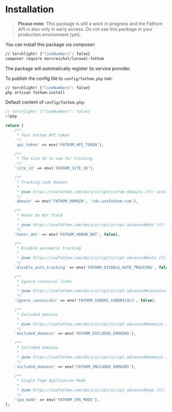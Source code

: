 # Installation

> **Please note**: This package is still a work in progress and the Fathom API is also only in early access. Do not use this package in your production environment (yet).

You can install this package via composer:

```bash
// torchlight! {"lineNumbers": false}
composer require marcreichel/laravel-fathom
```

The package will automatically register its service provider.

To publish the config file to `config/fathom.php` run:

```bash
// torchlight! {"lineNumbers": false}
php artisan fathom:install
```

Default content of `config/fathom.php`:

```php
// torchlight! {"lineNumbers": false}
<?php

return [
    /**
     * Your Fathom API token
     */
    'api_token' => env('FATHOM_API_TOKEN'),

    /**
     * The site ID to use for tracking
     */
    'site_id' => env('FATHOM_SITE_ID'),

    /**
     * Tracking code domain
     *
     * @see https://usefathom.com/docs/script/custom-domains [tl! autolink]
     */
    'domain' => env('FATHOM_DOMAIN', 'cdn.usefathom.com'),

    /**
     * Honor Do Not Track
     *
     * @see https://usefathom.com/docs/script/script-advanced#dnt [tl! autolink]
     */
    'honor_dnt' => env('FATHOM_HONOR_DNT', false),

    /**
     * Disable automatic tracking
     *
     * @see https://usefathom.com/docs/script/script-advanced#auto [tl! autolink]
     */
    'disable_auto_tracking' => env('FATHOM_DISABLE_AUTO_TRACKING', false),

    /**
     * Ignore canonical links
     *
     * @see https://usefathom.com/docs/script/script-advanced#canonicals [tl! autolink]
     */
    'ignore_canonicals' => env('FATHOM_IGNORE_CANONICALS', false),

    /**
     * Excluded domains
     *
     * @see https://usefathom.com/docs/script/script-advanced#domains [tl! autolink]
     */
    'excluded_domains' => env('FATHOM_EXCLUDED_DOMAINS'),

    /**
     * Included domains
     *
     * @see https://usefathom.com/docs/script/script-advanced#domains [tl! autolink]
     */
    'included_domains' => env('FATHOM_INCLUDED_DOMAINS'),

    /**
     * Single Page Application Mode
     *
     * @see https://usefathom.com/docs/script/script-advanced#spa [tl! autolink]
     */
    'spa_mode' => env('FATHOM_SPA_MODE'),
];
```
